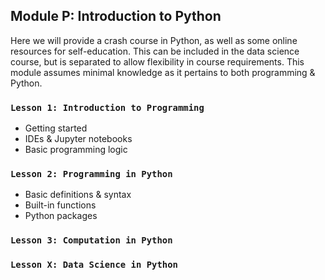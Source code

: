 ## Module P: Introduction to Python
Here we will provide a crash course in Python, as well as some online resources for self-education.
This can be included in the data science course, but is separated to allow flexibility in course requirements. 
This module assumes minimal knowledge as it pertains to both programming & Python. 


### `Lesson 1: Introduction to Programming`
- Getting started
- IDEs & Jupyter notebooks
- Basic programming logic


### `Lesson 2: Programming in Python`
- Basic definitions & syntax
- Built-in functions
- Python packages


### `Lesson 3: Computation in Python`


### `Lesson X: Data Science in Python`